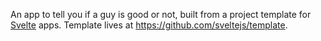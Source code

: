 An app to tell you if a guy is good or not, built from a project template for [Svelte](https://svelte.dev) apps. Template lives at https://github.com/sveltejs/template.

